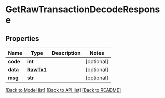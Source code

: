 # GetRawTransactionDecodeResponse

## Properties
Name | Type | Description | Notes
------------ | ------------- | ------------- | -------------
**code** | **int** |  | [optional] 
**data** | [**RawTx1**](RawTx1.md) |  | [optional] 
**msg** | **str** |  | [optional] 

[[Back to Model list]](../README.md#documentation-for-models) [[Back to API list]](../README.md#documentation-for-api-endpoints) [[Back to README]](../README.md)

